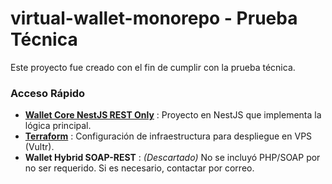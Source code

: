 # virtual-wallet-monorepo - Prueba Técnica

Este proyecto fue creado con el fin de cumplir con la prueba técnica.

### Acceso Rápido
- **[Wallet Core NestJS REST Only](/standalone-api/wallet-core-nest)** : Proyecto en NestJS que implementa la lógica principal.  
- **[Terraform](/terraform)** : Configuración de infraestructura para despliegue en VPS (Vultr).  
- **Wallet Hybrid SOAP-REST** : *(Descartado)* No se incluyó PHP/SOAP por no ser requerido. Si es necesario, contactar por correo.